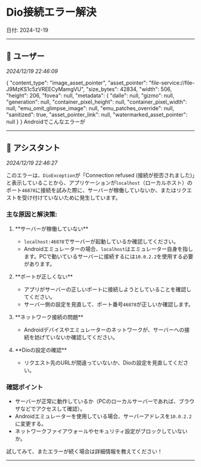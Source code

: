 # Dio接続エラー解決

日付: 2024-12-19

---

## 👤 ユーザー
*2024/12/19 22:46:09*

{
  "content\_type": "image\_asset\_pointer",
  "asset\_pointer": "file-service://file-J9MzKS1c5zVREECyMamgVU",
  "size\_bytes": 42834,
  "width": 506,
  "height": 206,
  "fovea": null,
  "metadata": {
    "dalle": null,
    "gizmo": null,
    "generation": null,
    "container\_pixel\_height": null,
    "container\_pixel\_width": null,
    "emu\_omit\_glimpse\_image": null,
    "emu\_patches\_override": null,
    "sanitized": true,
    "asset\_pointer\_link": null,
    "watermarked\_asset\_pointer": null
  }
}
Androidでこんなエラーが

---

## 🤖 アシスタント
*2024/12/19 22:46:27*

このエラーは、`DioException`が「Connection refused (接続が拒否されました)」と表示していることから、アプリケーションが`localhost`（ローカルホスト）のポート`46878`に接続を試みた際に、サーバーが稼働していないか、またはリクエストを受け付けていないために発生しています。

### 主な原因と解決策:
1. \*\*サーバーが稼働していない\*\*
   - `localhost:46878`でサーバーが起動しているか確認してください。
   - Androidエミュレーターの場合、`localhost`はエミュレーター自身を指します。PCで動いているサーバーに接続するには`10.0.2.2`を使用する必要があります。

2. \*\*ポートが正しくない\*\*
   - アプリがサーバーの正しいポートに接続しようとしていることを確認してください。
   - サーバー側の設定を見直して、ポート番号`46878`が正しいか確認します。

3. \*\*ネットワーク接続の問題\*\*
   - Androidデバイスやエミュレーターのネットワークが、サーバーへの接続を妨げていないか確認してください。

4. \*\*Dioの設定の確認\*\*
   - リクエスト先のURLが間違っていないか、Dioの設定を見直してください。

### 確認ポイント
- サーバーが正常に動作しているか（PCのローカルサーバーであれば、ブラウザなどでアクセスして確認）。
- Androidエミュレーターを使用している場合、サーバーアドレスを`10.0.2.2`に変更する。
- ネットワークファイアウォールやセキュリティ設定がブロックしていないか。

試してみて、またエラーが続く場合は詳細情報を教えてください！

---
